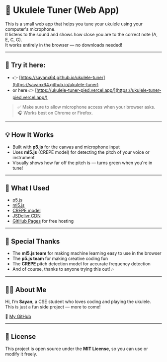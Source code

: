 # 🎸 Ukulele Tuner (Web App)

This is a small web app that helps you tune your ukulele using your computer's microphone.  
It listens to the sound and shows how close you are to the correct note (A, E, C, G).  
It works entirely in the browser — no downloads needed!

---

## 🔗 Try it here:

- 👉 [https://sayanx64.github.io/ukulele-tuner](https://sayanx64.github.io/ukulele-tuner)
- or here 👉 [https://ukulele-tuner-pied.vercel.app/](https://ukulele-tuner-pied.vercel.app/)

> ✅ Make sure to allow microphone access when your browser asks.  
> 🎧 Works best on Chrome or Firefox.

---

## 💡 How It Works

- Built with **p5.js** for the canvas and microphone input  
- Uses **ml5.js** (CREPE model) for detecting the pitch of your voice or instrument  
- Visually shows how far off the pitch is — turns green when you're in tune!

---

## 🧰 What I Used

- [p5.js](https://p5js.org/)
- [ml5.js](https://ml5js.org/)
- [CREPE model](https://github.com/marl/crepe)
- [JSDelivr CDN](https://www.jsdelivr.com/)
- [GitHub Pages](https://pages.github.com/) for free hosting

---

## 🙏 Special Thanks

- The **ml5.js team** for making machine learning easy to use in the browser
- The **p5.js team** for making creative coding fun
- The **CREPE** pitch detection model for accurate frequency detection
- And of course, thanks to anyone trying this out! 🎶

---

## 🧑‍💻 About Me

Hi, I’m **Sayan**, a CSE student who loves coding and playing the ukulele.  
This is just a fun side project — more to come!

🔗 [My GitHub](https://github.com/sayanx64)

---

## 📜 License

This project is open source under the **MIT License**, so you can use or modify it freely.
